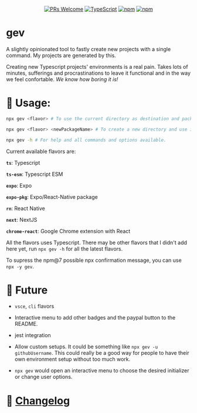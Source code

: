 <div align="center">

[![PRs Welcome](https://img.shields.io/badge/PRs-welcome-brightgreen.svg?style=flat-square)](http://makeapullrequest.com)
[![TypeScript](https://badgen.net/npm/types/env-var)](http://www.typescriptlang.org/)
[![npm](https://img.shields.io/npm/v/gev)](https://www.npmjs.com/package/gev)
[![npm](https://img.shields.io/npm/dw/gev)](https://www.npmjs.com/package/gev)

</div>

# gev

A slightly opinionated tool to fastly create new projects with a single command. My projects are generated by this.

Creating new Typescript projects' environments is a real pain. Takes lots of minutes, sufferings and procrastinations to leave it functional and in the way we feel confortable. *We know how boring it is!*

<!-- There is a [templates](./templates) directory that contains all flavors boilerplates generated using the latest gev version. -->


# 📖 Usage:

```bash
npx gev <flavor> # To use the current directory as destination and package name. Directory emptiness will be checked.

npx gev <flavor> <newPackageName> # To create a new directory and use it as the package name. Directory existence will be checked.

npx gev -h # For help and all commands and options available.
```

Current available flavors are:

**`ts`**: Typescript

**`ts-esm`**: Typescript ESM

**`expo`**: Expo

**`expo-pkg`**: Expo/React-Native package

**`rn`**: React Native

**`next`**: NextJS

**`chrome-react`**: Google Chrome extension with React

All the flavors uses Typescript. There may be other flavors that I didn't add here yet, run `npx gev -h` for all the latest flavors.

To supress the npm@7 possible npx confirmation message, you can use `npx -y gev`.

# 🔮 Future

* `vsce`, `cli` flavors

* Interactive menu to add other badges and the paypal button to the README.

* jest integration

* Allow custom setups. It could be something like `npx gev -u githubUsername`. This could really be a good way for people to have their own environment setup without too much work.

* `npx gev` would open an interactive menu to choose the desired initializer or change user options.

# 📰 [Changelog](CHANGELOG.md)
